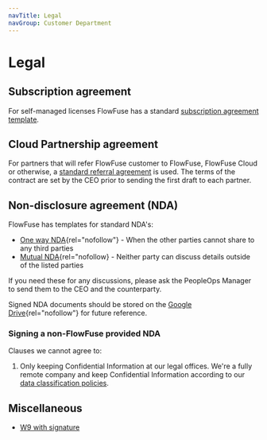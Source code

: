 ```yaml
---
navTitle: Legal
navGroup: Customer Department
---
```


# Legal

## Subscription agreement

For self-managed licenses FlowFuse has a standard [subscription agreement template](https://docs.google.com/document/d/1szqCRC7w-f82I4HL-cOTTCiSMKDhVWju84Md4M07RGk).

## Cloud Partnership agreement

For partners that will refer FlowFuse customer to FlowFuse, FlowFuse Cloud or otherwise, a 
[standard referral agreement](https://docs.google.com/document/d/1BVls7LEC1CBQ6wlrb8GeWSYr2vj9fMqgdsWiWLoQZOY)
is used. The terms of the contract are set by the CEO prior to sending the first draft to each partner.

## Non-disclosure agreement (NDA)

FlowFuse has templates for standard NDA's:
- [One way NDA](https://docs.google.com/document/d/1r6a3qgYrfKwNnNwQwx2Wp63QiC_sHGHYca8f9IR_fCI){rel="nofollow"} - When the other parties cannot share to any third parties
- [Mutual NDA](https://docs.google.com/document/d/1YiOQPbcEwbqpLcnrYjaui9ur1iLO_8Y3Ty4TOVJNiTk){rel="nofollow} - Neither party can discuss details outside of the listed parties

If you need these for any discussions, please ask the PeopleOps Manager to send
them to the CEO and the counterparty.

Signed NDA documents should be stored on the [Google Drive](https://drive.google.com/drive/u/1/folders/1BT1KY7B18N4JWlVGEnRsovhwiGnZkm5F){rel="nofollow"} for future reference.

### Signing a non-FlowFuse provided NDA

Clauses we cannot agree to:
1. Only keeping Confidential Information at our legal offices. We're a fully
remote company and keep Confidential Information according to our [data classification policies](https://flowfuse.com/handbook/company/security/data-management/#data-classification).

## Miscellaneous

- [W9 with signature](https://drive.google.com/file/d/12XE_88XlxxfP5guLgQHxBMPnhJRz5KCQ/view?usp=share_link)
